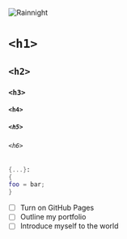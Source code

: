 ![Rainnight](https://github.com/user-attachments/assets/a46400aa-9f74-4556-a64e-c2bffde47ef9)
# `<h1>`
## `<h2>`
### `<h3>`
#### `<h4>`
##### `<h5>`
###### `<h6>`

``` nix
{...}:
{
foo = bar;
}
```

- [ ] Turn on GitHub Pages
- [ ] Outline my portfolio
- [ ] Introduce myself to the world
